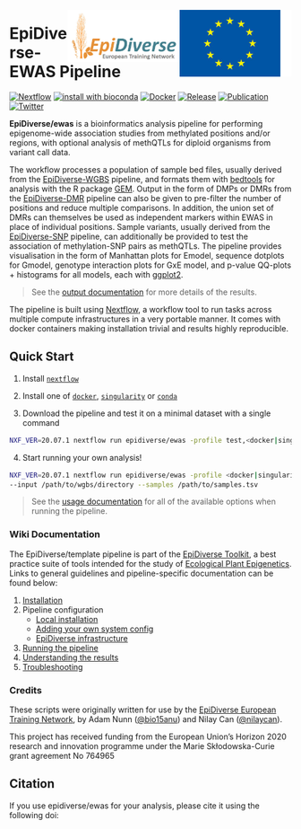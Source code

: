 [<img width="200" align="right" src="docs/images/euflagbetter.jpg">](https://ec.europa.eu/programmes/horizon2020/en)
[<img width="200" align="right" src="docs/images/epidiverse-logo.jpg">](https://epidiverse.eu)

EpiDiverse-EWAS Pipeline
========================

[![Nextflow](https://img.shields.io/badge/nextflow-20.07.1-45818e.svg)](https://www.nextflow.io/)
[![install with bioconda](https://img.shields.io/badge/install%20with-bioconda-45818e.svg)](http://bioconda.github.io/)
[![Docker](https://img.shields.io/docker/cloud/automated/epidiverse/ewas.svg)](https://hub.docker.com/r/epidiverse/ewas)
[![Release](https://img.shields.io/github/v/release/epidiverse/ewas.svg?colorB=45818e)](https://github.com/EpiDiverse/ewas/releases/latest)
[![Publication](https://img.shields.io/badge/Publication-in%20prep.-45818e.svg?colorB=45818e&style=popout)]()
[![Twitter](https://img.shields.io/twitter/follow/epidiverse?style=social)](https://twitter.com/intent/follow?screen_name=epidiverse)

**EpiDiverse/ewas** is a bioinformatics analysis pipeline for performing epigenome-wide association studies from methylated positions and/or regions, with optional analysis of methQTLs for diploid organisms from variant call data.

The workflow processes a population of sample bed files, usually derived from the [EpiDiverse-WGBS](https://github.org/epidiverse/wgbs) pipeline, and formats them with [bedtools](https://github.com/arq5x/bedtools2) for analysis with the R package [GEM](https://github.com/fastGEM/GEM). Output in the form of DMPs or DMRs from the [EpiDiverse-DMR](https://github.org/epidiverse/dmr) pipeline can also be given to pre-filter the number of positions and reduce multiple comparisons. In addition, the union set of DMRs can themselves be used as independent markers within EWAS in place of individual positions. Sample variants, usually derived from the [EpiDiverse-SNP](https://github.org/epidiverse/snp) pipeline, can additionally be provided to test the association of methylation-SNP pairs as methQTLs. The pipeline provides visualisation in the form of Manhattan plots for Emodel, sequence dotplots for Gmodel, genotype interaction plots for GxE model, and p-value QQ-plots + histograms for all models, each with [ggplot2](https://github.com/tidyverse/ggplot2).

> See the [output documentation](docs/output.md) for more details of the results.

The pipeline is built using [Nextflow](https://www.nextflow.io), a workflow tool to run tasks across multiple compute infrastructures in a very portable manner. It comes with docker containers making installation trivial and results highly reproducible.

## Quick Start

1. Install [`nextflow`](https://www.nextflow.io/)

2. Install one of [`docker`](https://docs.docker.com/engine/installation/), [`singularity`](https://www.sylabs.io/guides/3.0/user-guide/) or [`conda`](https://conda.io/miniconda.html)

3. Download the pipeline and test it on a minimal dataset with a single command

```bash
NXF_VER=20.07.1 nextflow run epidiverse/ewas -profile test,<docker|singularity|conda>
```

4. Start running your own analysis!

```bash
NXF_VER=20.07.1 nextflow run epidiverse/ewas -profile <docker|singularity|conda> \
--input /path/to/wgbs/directory --samples /path/to/samples.tsv
```

> See the [usage documentation](docs/usage.md) for all of the available options when running the pipeline.

### Wiki Documentation

The EpiDiverse/template pipeline is part of the [EpiDiverse Toolkit](https://app.gitbook.com/@epidiverse/s/project/epidiverse-pipelines/overview), a best practice suite of tools intended for the study of [Ecological Plant Epigenetics](https://app.gitbook.com/@epidiverse/s/project/). Links to general guidelines and pipeline-specific documentation can be found below:

1. [Installation](https://app.gitbook.com/@epidiverse/s/project/epidiverse-pipelines/installation)
2. Pipeline configuration
    * [Local installation](https://app.gitbook.com/@epidiverse/s/project/epidiverse-pipelines/installation#2-install-the-pipeline)
    * [Adding your own system config](https://app.gitbook.com/@epidiverse/s/project/epidiverse-pipelines/installation#3-pipeline-configuration)
    * [EpiDiverse infrastructure](https://app.gitbook.com/@epidiverse/s/project/epidiverse-pipelines/installation#appendices)
3. [Running the pipeline](docs/usage.md)
4. [Understanding the results](docs/output.md)
5. [Troubleshooting](https://app.gitbook.com/@epidiverse/s/project/epidiverse-pipelines/troubleshooting)

### Credits

These scripts were originally written for use by the [EpiDiverse European Training Network](https://epidiverse.eu/), by Adam Nunn ([@bio15anu](https://github.com/bio15anu)) and Nilay Can ([@nilaycan](https://github.com/nilaycan)).

This project has received funding from the European Union’s Horizon 2020 research and innovation
programme under the Marie Skłodowska-Curie grant agreement No 764965

## Citation

If you use epidiverse/ewas for your analysis, please cite it using the following doi: <placeholder>

